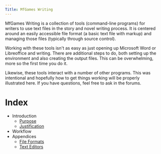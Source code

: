 ```yaml
---
Title: MfGames Writing
---
```

MfGames Writing is a collection of tools (command-line programs) for writers to use text files in the story and novel writing process. It is centered around an easily accessible file format (a basic text file with markup) and managing those files (typically through source control).

Working with these tools isn't as easy as just opening up Microsoft Word or Libreoffice and writing. There are additional steps to do, both setting up the environment and also creating the output files. This can be overwhelming, more so the first time you do it.

Likewise, these tools interact with a number of other programs. This was intentional and hopefully how to get things working will be properly illustrated here. If you have questions, feel free to ask in the forums.

# Index

* Introduction
  * [Purpose](purpose)
  * [Justification](justification)
* Workflow
* Appendices
  * [File Formats](file-formats)
  * [Text Editors](text-editors)